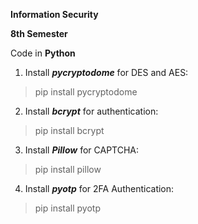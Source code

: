 **Information Security**


**8th Semester** 


Code in **Python**


1. Install **_pycryptodome_** for DES and AES:


>  pip install pycryptodome

2. Install **_bcrypt_** for authentication:


>  pip install bcrypt


3. Install **_Pillow_** for CAPTCHA:


>  pip install pillow


4. Install **_pyotp_** for 2FA Authentication:


>  pip install pyotp
